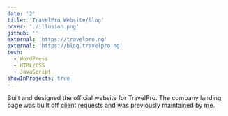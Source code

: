 ```yaml
---
date: '2'
title: 'TravelPro Website/Blog'
cover: './illusion.png'
github: ''
external: 'https://travelpro.ng'
external: 'https://blog.travelpro.ng'
tech:
  - WordPress
  - HTML/CSS
  - JavaScript
showInProjects: true
---
```


Built and designed the official website for TravelPro. The company landing page was built off client requests and was previously maintained by me.